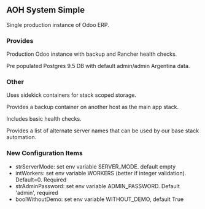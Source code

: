 ## AOH System Simple

Single production instance of Odoo ERP.

### Provides

Production Odoo instance with backup and Rancher health checks.

Pre populated Postgres 9.5 DB with default admin/admin Argentina data.

### Other

Uses sidekick containers for stack scoped storage.

Provides a backup container on another host as the main app stack.

Includes basic health checks.

Provides a list of alternate server names that 
can be used by our base stack automation.

### New Configuration Items

 * strServerMode: set env variable SERVER_MODE. default empty
 * intWorkers: set env variable WORKERS (better if integer validation). Default=0. Required
 * strAdminPassword: set env variable ADMIN_PASSWORD. Default 'admin', required
 * boolWithoutDemo: set env variable WITHOUT_DEMO, default True
